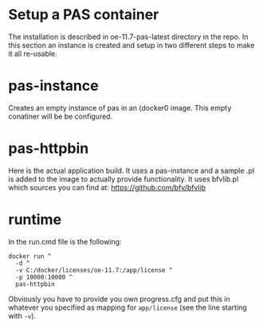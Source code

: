 # Setup a PAS container
The installation is described in oe-11.7-pas-latest directory in the repo.
In this section an instance is created and setup in two different steps to make it all re-usable.

# pas-instance
Creates an empty instance of pas in an (docker0 image. This empty conatiner will be be configured.

# pas-httpbin
Here is the actual application build. It uses a pas-instance and a sample .pl is added to the image to actually provide functionality.
It uses bfvlib.pl which sources you can find at: https://github.com/bfv/bfvlib

# runtime
In the run.cmd file is the following:
```
docker run ^
  -d ^
  -v C:/docker/licenses/oe-11.7:/app/license ^
  -p 10000:10000 ^
  pas-httpbin
```
Obviously you have to provide you own progress.cfg and put this in whatever you specified as mapping for `app/license` (see the line starting with `-v`).

